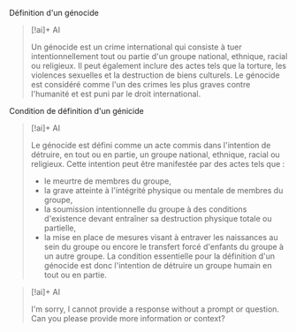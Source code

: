 Définition d'un génocide 
> [!ai]+ AI
>
> Un génocide est un crime international qui consiste à tuer intentionnellement tout ou partie d'un groupe national, ethnique, racial ou religieux. Il peut également inclure des actes tels que la torture, les violences sexuelles et la destruction de biens culturels. Le génocide est considéré comme l'un des crimes les plus graves contre l'humanité et est puni par le droit international.

Condition de définition d'un génicide 
> [!ai]+ AI
>
> Le génocide est défini comme un acte commis dans l'intention de détruire, en tout ou en partie, un groupe national, ethnique, racial ou religieux. Cette intention peut être manifestée par des actes tels que :
> - le meurtre de membres du groupe, 
> - la grave atteinte à l'intégrité physique ou mentale de membres du groupe, 
> - la soumission intentionnelle du groupe à des conditions d'existence devant entraîner sa destruction physique totale ou partielle, 
> - la mise en place de mesures visant à entraver les naissances au sein du groupe ou encore le transfert forcé d'enfants du groupe à un autre groupe. 
> La condition essentielle pour la définition d'un génocide est donc l'intention de détruire un groupe humain en tout ou en partie.



> [!ai]+ AI
>
> I'm sorry, I cannot provide a response without a prompt or question. Can you please provide more information or context?

